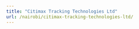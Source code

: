 ```yaml
---
title: "Citimax Tracking Technologies Ltd"
url: /nairobi/citimax-tracking-technologies-ltd/
---
```

